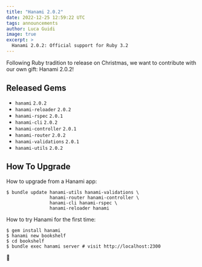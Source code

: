 ```yaml
---
title: "Hanami 2.0.2"
date: 2022-12-25 12:59:22 UTC
tags: announcements
author: Luca Guidi
image: true
excerpt: >
  Hanami 2.0.2: Official support for Ruby 3.2
---
```


Following Ruby tradition to release on Christmas, we want to contribute with our own gift: Hanami 2.0.2!

## Released Gems

- `hanami` `2.0.2`
- `hanami-reloader` `2.0.2`
- `hanami-rspec` `2.0.1`
- `hanami-cli` `2.0.2`
- `hanami-controller` `2.0.1`
- `hanami-router` `2.0.2`
- `hanami-validations` `2.0.1`
- `hanami-utils` `2.0.2`

## How To Upgrade

How to upgrade from a Hanami app:

```shell
$ bundle update hanami-utils hanami-validations \
                hanami-router hanami-controller \
                hanami-cli hanami-rspec \
                hanami-reloader hanami
```

How to try Hanami for the first time:

```shell
$ gem install hanami
$ hanami new bookshelf
$ cd bookshelf
$ bundle exec hanami server # visit http://localhost:2300
```

🌸
